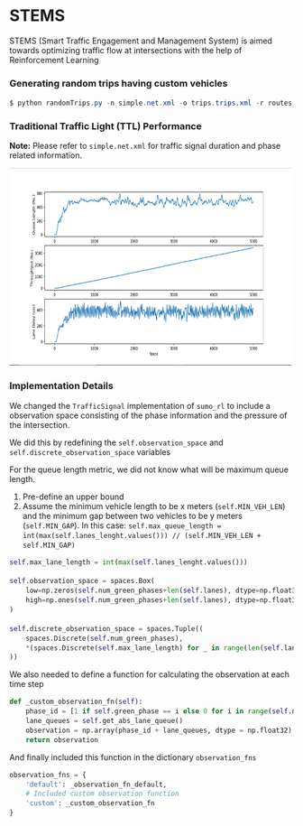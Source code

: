 # STEMS
STEMS (Smart Traffic Engagement and Management System) is aimed towards optimizing traffic flow at intersections with the help of Reinforcement Learning

### Generating random trips having custom vehicles
```powershell
$ python randomTrips.py -n simple.net.xml -o trips.trips.xml -r routes.rou.xml --additional-file vehicles.add.vtype.xml --fringe-factor 100 --trip-attributes="type=\"typedist1\"" -e 3600 --validate
```

### Traditional Traffic Light (TTL) Performance

**Note:** Please refer to `simple.net.xml` for traffic signal duration and phase related information.

<img src="TTL performance.PNG" alt="TTL performance" width="500" height="350"/>


### Implementation Details

We changed the `TrafficSignal` implementation of `sumo_rl` to include a observation space consisting of the phase information and the pressure of the intersection. 

We did this by redefining the `self.observation_space` and `self.discrete_observation_space` variables

For the queue length metric, we did not know what will be maximum queue length.

1. Pre-define an upper bound
2. Assume the minimum vehicle length to be x meters (`self.MIN_VEH_LEN`) and the minimum gap between two vehicles to be y meters (`self.MIN_GAP`). In this case: `self.max_queue_length = int(max(self.lanes_lenght.values())) // (self.MIN_VEH_LEN + self.MIN_GAP)`

```python
self.max_lane_length = int(max(self.lanes_lenght.values()))
        
self.observation_space = spaces.Box(
    low=np.zeros(self.num_green_phases+len(self.lanes), dtype=np.float32), 
    high=np.ones(self.num_green_phases+len(self.lanes), dtype=np.float32)
)

self.discrete_observation_space = spaces.Tuple((
    spaces.Discrete(self.num_green_phases),
    *(spaces.Discrete(self.max_lane_length) for _ in range(len(self.lanes)))
))
```

We also needed to define a function for calculating the observation at each time step

```python
def _custom_observation_fn(self):
    phase_id = [1 if self.green_phase == i else 0 for i in range(self.num_green_phases)]
    lane_queues = self.get_abs_lane_queue()
    observation = np.array(phase_id + lane_queues, dtype = np.float32)
    return observation
```

And finally included this function in the dictionary `observation_fns`

```python
observation_fns = {
    'default': _observation_fn_default,
    # Included custom observation function
    'custom': _custom_observation_fn
}
```
